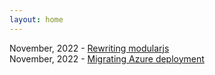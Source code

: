 ```yaml
---
layout: home
---
```


November, 2022 - [Rewriting modularjs](/devlog/rewriting-modularjs)<br>
November, 2022 - [Migrating Azure deployment](/devlog/azure-migration)
